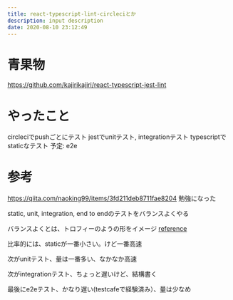 ```yaml
---
title: react-typescript-lint-circleciとか
description: input description
date: 2020-08-10 23:12:49
---
```

# 青果物
https://github.com/kajirikajiri/react-typescript-jest-lint

# やったこと
circleciでpushごとにテスト
jestでunitテスト, integrationテスト
typescriptでstaticなテスト
予定: e2e

# 参考
https://qiita.com/naoking99/items/3fd211deb8711fae8204
勉強になった

static, unit, integration, end to endのテストをバランスよくやる

バランスよくとは、トロフィーのようの形をイメージ [reference](https://testingjavascript.com/)

比率的には、staticが一番小さい。けど一番高速

次がunitテスト、量は一番多い、なかなか高速

次がintegrationテスト、ちょっと遅いけど、結構書く

最後にe2eテスト、かなり遅い(testcafeで経験済み）、量は少なめ
